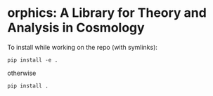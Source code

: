 orphics: A Library for Theory and Analysis in Cosmology
=======================================================

To install while working on the repo (with symlinks):

`pip install -e .`

otherwise

`pip install .`

